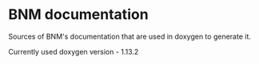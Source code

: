 # BNM documentation 

Sources of BNM's documentation that are used in doxygen to generate it.

Currently used doxygen version - 1.13.2